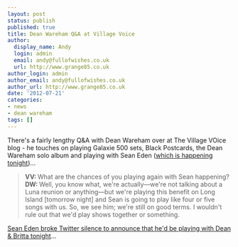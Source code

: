 ```yaml
---
layout: post
status: publish
published: true
title: Dean Wareham Q&A at Village Voice
author:
  display_name: Andy
  login: admin
  email: andy@fullofwishes.co.uk
  url: http://www.grange85.co.uk
author_login: admin
author_email: andy@fullofwishes.co.uk
author_url: http://www.grange85.co.uk
date: '2012-07-21'
categories:
- news
- dean wareham
tags: []
---
```

<p>There's a fairly lengthy Q&A with Dean Wareham over at The Village VOice blog - he touches on playing Galaxie 500 sets, Black Postcards, the Dean Wareham solo album and playing with Sean Eden (<a href="/2012/07/20/dean-britta-shows-in-ny-this-weekend/">which is happening tonight</a>)...</p>
<blockquote><p><strong>VV: </strong>What are the chances of you playing again with Sean happening?<br />
<strong>DW: </strong>Well, you know what, we're actually—we're not talking about a Luna reunion or anything—but we're playing this benefit on Long Island [tomorrow night] and Sean is going to play like four or five songs with us. So, we see him; we're still on good terms. I wouldn't rule out that we'd play shows together or something.</p></blockquote>
<p><a href="https://twitter.com/SeanEden/status/226346335039782913">Sean Eden broke Twitter silence to announce that he'd be playing with Dean & Britta tonight</a>...</p>
